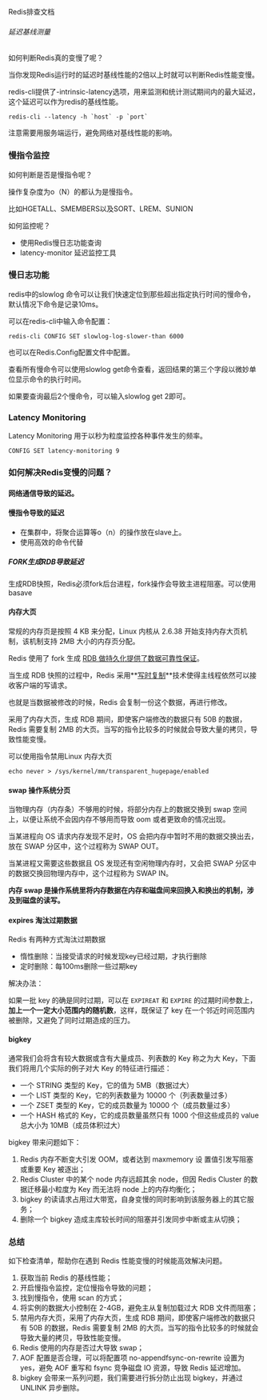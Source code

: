 Redis排查文档

###### 延迟基线测量

如何判断Redis真的变慢了呢？

当你发现Redis运行时的延迟时基线性能的2倍以上时就可以判断Redis性能变慢。

redis-cli提供了-intrinsic-latency选项，用来监测和统计测试期间内的最大延迟，这个延迟可以作为redis的基线性能。

```shell
redis-cli --latency -h `host` -p `port`
```

注意需要用服务端运行，避免网络对基线性能的影响。

### 慢指令监控

如何判断是否是慢指令呢？

操作复杂度为o（N）的都认为是慢指令。

比如HGETALL、SMEMBERS以及SORT、LREM、SUNION

如何监控呢？

- 使用Redis慢日志功能查询
- latency-monitor 延迟监控工具

### 慢日志功能

redis中的slowlog 命令可以让我们快速定位到那些超出指定执行时间的慢命令，默认情况下命令是记录10ms。

可以在redis-cli中输入命令配置：

```shell
redis-cli CONFIG SET slowlog-log-slower-than 6000
```

也可以在Redis.Config配置文件中配置。

查看所有慢命令可以使用slowlog get命令查看，返回结果的第三个字段以微妙单位显示命令的执行时间。

如果要查询最后2个慢命令，可以输入slowlog get 2即可。

### Latency Monitoring

Latency Monitoring 用于以秒为粒度监控各种事件发生的频率。

```shell
CONFIG SET latency-monitoring 9 
```



### 如何解决Redis变慢的问题？

#### 网络通信导致的延迟。

#### 慢指令导致的延迟

- 在集群中，将聚合运算等o（n）的操作放在slave上。
- 使用高效的命令代替

##### FORK生成RDB导致延迟

生成RDB快照，Redis必须fork后台进程，fork操作会导致主进程阻塞。可以使用basave

#### 内存大页

常规的内存页是按照 4 KB 来分配，Linux 内核从 2.6.38 开始支持内存大页机制，该机制支持 2MB 大小的内存页分配。

Redis 使用了 fork 生成 [RDB 做持久化提供了数据可靠性保证](https://mp.weixin.qq.com/s?__biz=MzkzMDI1NjcyOQ==&mid=2247487758&idx=1&sn=beb5918bb61948b2920907f54510311f&scene=21#wechat_redirect)。

当生成 RDB 快照的过程中，Redis 采用**[写时复制](https://mp.weixin.qq.com/s?__biz=MzkzMDI1NjcyOQ==&mid=2247487758&idx=1&sn=beb5918bb61948b2920907f54510311f&scene=21#wechat_redirect)**技术使得主线程依然可以接收客户端的写请求。

也就是当数据被修改的时候，Redis 会复制一份这个数据，再进行修改。

采用了内存大页，生成 RDB 期间，即使客户端修改的数据只有 50B 的数据，Redis 需要复制 2MB 的大页。当写的指令比较多的时候就会导致大量的拷贝，导致性能变慢。

可以使用指令禁用Linux 内存大页

```shell
echo never > /sys/kernel/mm/transparent_hugepage/enabled
```

#### swap 操作系统分页

当物理内存（内存条）不够用的时候，将部分内存上的数据交换到 swap 空间上，以便让系统不会因内存不够用而导致 oom 或者更致命的情况出现。

当某进程向 OS 请求内存发现不足时，OS 会把内存中暂时不用的数据交换出去，放在 SWAP 分区中，这个过程称为 SWAP OUT。

当某进程又需要这些数据且 OS 发现还有空闲物理内存时，又会把 SWAP 分区中的数据交换回物理内存中，这个过程称为 SWAP IN。

**内存 swap 是操作系统里将内存数据在内存和磁盘间来回换入和换出的机制，涉及到磁盘的读写。**



#### expires 淘汰过期数据

Redis 有两种方式淘汰过期数据

- 惰性删除：当接受请求的时候发现key已经过期，才执行删除
- 定时删除：每100ms删除一些过期key

解决办法：

如果一批 key 的确是同时过期，可以在 `EXPIREAT` 和 `EXPIRE` 的过期时间参数上，**加上一个一定大小范围内的随机数**，这样，既保证了 key 在一个邻近时间范围内被删除，又避免了同时过期造成的压力。

#### bigkey

通常我们会将含有较大数据或含有大量成员、列表数的 Key 称之为大 Key，下面我们将用几个实际的例子对大 Key 的特征进行描述：

- 一个 STRING 类型的 Key，它的值为 5MB（数据过大）
- 一个 LIST 类型的 Key，它的列表数量为 10000 个（列表数量过多）
- 一个 ZSET 类型的 Key，它的成员数量为 10000 个（成员数量过多）
- 一个 HASH 格式的 Key，它的成员数量虽然只有 1000 个但这些成员的 value 总大小为 10MB（成员体积过大）

bigkey 带来问题如下：

1. Redis 内存不断变大引发 OOM，或者达到 maxmemory 设 置值引发写阻塞或重要 Key 被逐出；
2. Redis Cluster 中的某个 node 内存远超其余 node，但因 Redis Cluster 的数据迁移最小粒度为 Key 而无法将 node 上的内存均衡化；
3. bigkey 的读请求占用过大带宽，自身变慢的同时影响到该服务器上的其它服务；
4. 删除一个 bigkey 造成主库较长时间的阻塞并引发同步中断或主从切换；

### 总结

如下检查清单，帮助你在遇到 Redis 性能变慢的时候能高效解决问题。

1. 获取当前 Redis 的基线性能；
2. 开启慢指令监控，定位慢指令导致的问题；
3. 找到慢指令，使用 scan 的方式；
4. 将实例的数据大小控制在 2-4GB，避免主从复制加载过大 RDB 文件而阻塞；
5. 禁用内存大页，采用了内存大页，生成 RDB 期间，即使客户端修改的数据只有 50B 的数据，Redis 需要复制 2MB 的大页。当写的指令比较多的时候就会导致大量的拷贝，导致性能变慢。
6. Redis 使用的内存是否过大导致 swap；
7. AOF 配置是否合理，可以将配置项 no-appendfsync-on-rewrite 设置为 yes，避免 AOF 重写和 fsync 竞争磁盘 IO 资源，导致 Redis 延迟增加。
8. bigkey 会带来一系列问题，我们需要进行拆分防止出现 bigkey，并通过 UNLINK 异步删除。

